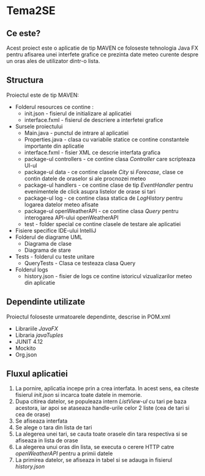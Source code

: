 # Tema2SE

## Ce este?

  Acest proiect este o aplicatie de tip MAVEN ce foloseste tehnologia Java FX pentru afisarea unei interfete grafice ce prezinta date meteo curente despre un oras ales de utilizator dintr-o lista.
  
## Structura

  Proiectul este de tip MAVEN:
  
  - Folderul resources ce contine :
    - init.json - fisierul de initializare al aplicatiei
    - interface.fxml - fisierul de descriere a interfetei grafice
  - Sursele proiectului
    - Main.java - punctul de intrare al aplicatiei
    - Properties.java - clasa cu variabile statice ce contine constantele importante din aplicatie
    - interface.fxml - fisier XML ce descrie interfata grafica
    - package-ul controllers - ce contine clasa *Controller* care scripteaza UI-ul
    - package-ul data - ce contine clasele *City* si *Forecase*, clase ce contin datele de oraselor si ale procnozei meteo
    - package-ul handlers - ce contine clase de tip *EventHandler<MouseEvent>* pentru evenimentele de click asupra listelor de orase si tari
    - package-ul log - ce contine clasa statica de *LogHistory* pentru logarea datelor meteo afisate
    - package-ul openWeatherAPI - ce contine clasa *Query* pentru interogarea API-ului openWeatherAPI
    - test - folder special ce contine clasele de testare ale aplicatiei
  - Fisiere specifice IDE-ului IntelliJ
  - Folderul de diagrame UML
    - Diagrama de clase
    - Diagrama de stare
  - Tests - folderul cu teste unitare
    - QueryTests - Clasa ce testeaza clasa Query
  - Folderul logs
    - history.json - fisier de logs ce contine istoricul vizualizarilor meteo din aplicatie
  
 ## Dependinte utilizate
 
  Proiectul foloseste urmatoarele dependinte, descrise in POM.xml
  
  - Librariile *JavaFX*
  - Libraria *javaTuples*
  - JUNIT 4.12
  - Mockito
  - Org.json
  
## Fluxul aplicatiei

  1. La pornire, aplicatia incepe prin a crea interfata. In acest sens, ea citeste fisierul *init.json* si incarca toate datele in memorie.
  2. Dupa citirea datelor, se populeaza intern *ListView-ul* cu tari pe baza acestora, iar apoi se ataseaza handle-urile celor 2 liste (cea de tari si cea de orase)
  3. Se afiseaza interfata
  4. Se alege o tara din lista de tari
  5. La alegerea unei tari, se cauta toate orasele din tara respectiva si se afiseaza in lista de orase
  6. La alegerea unui oras din lista, se executa o cerere HTTP catre *openWeatherAPI* pentru a primii datele
  7. La primirea datelor, se afiseaza in tabel si se adauga in fisierul *history.json*
